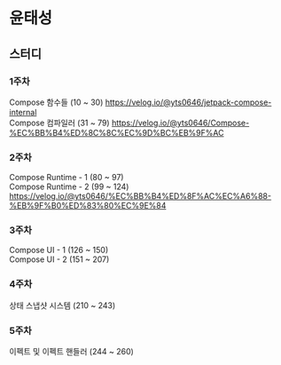 # 윤태성
## 스터디
### 1주차
Compose 함수들 (10 ~ 30) https://velog.io/@yts0646/jetpack-compose-internal <br>
Compose 컴파일러 (31 ~ 79) https://velog.io/@yts0646/Compose-%EC%BB%B4%ED%8C%8C%EC%9D%BC%EB%9F%AC

### 2주차
Compose Runtime - 1 (80 ~ 97) <br>
Compose Runtime - 2 (99 ~ 124) https://velog.io/@yts0646/%EC%BB%B4%ED%8F%AC%EC%A6%88-%EB%9F%B0%ED%83%80%EC%9E%84

### 3주차
Compose UI - 1 (126 ~ 150) <br>
Compose UI - 2 (151 ~ 207)

### 4주차
상태 스냅샷 시스템 (210 ~ 243)

### 5주차
이펙트 및 이펙트 핸들러 (244 ~ 260)
